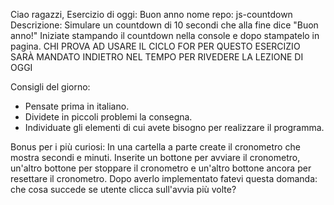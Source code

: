 Ciao ragazzi,
Esercizio di oggi: Buon anno
nome repo: js-countdown
Descrizione:
Simulare un countdown di 10 secondi che alla fine dice "Buon anno!"
Iniziate stampando il countdown nella console e dopo stampatelo in pagina.
CHI PROVA AD USARE IL CICLO FOR PER QUESTO ESERCIZIO SARÀ MANDATO INDIETRO NEL TEMPO PER RIVEDERE LA LEZIONE DI OGGI 

Consigli del giorno:
* Pensate prima in italiano.
* Dividete in piccoli problemi la consegna.
* Individuate gli elementi di cui avete bisogno per realizzare il programma.

Bonus per i più curiosi:
In una cartella a parte create il cronometro che mostra secondi e minuti.
Inserite un bottone per avviare il cronometro, un'altro bottone per stoppare il cronometro e un'altro bottone ancora per resettare il cronometro.
Dopo averlo implementato fatevi questa domanda:
che cosa succede se utente clicca sull'avvia più volte?